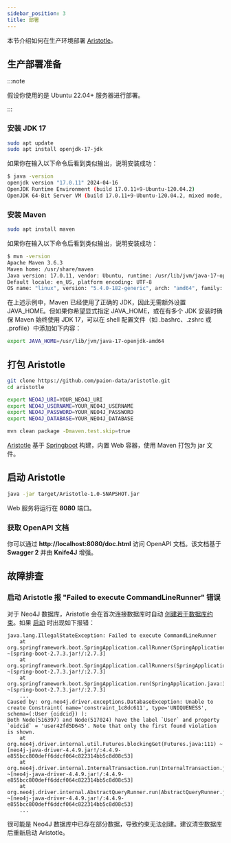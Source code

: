 ```yaml
---
sidebar_position: 3
title: 部署
---
```


[//]: # (Copyright 2024 Paion Data)

[//]: # (Licensed under the Apache License, Version 2.0 &#40;the "License"&#41;;)
[//]: # (you may not use this file except in compliance with the License.)
[//]: # (You may obtain a copy of the License at)

[//]: # (    http://www.apache.org/licenses/LICENSE-2.0)

[//]: # (Unless required by applicable law or agreed to in writing, software)
[//]: # (distributed under the License is distributed on an "AS IS" BASIS,)
[//]: # (WITHOUT WARRANTIES OR CONDITIONS OF ANY KIND, either express or implied.)
[//]: # (See the License for the specific language governing permissions and)
[//]: # (limitations under the License.)

本节介绍如何在生产环境部署 [Aristotle]。

生产部署准备
----------------------

:::note

假设你使用的是 Ubuntu 22.04+ 服务器进行部署。

:::

### 安装 JDK 17

```bash
sudo apt update
sudo apt install openjdk-17-jdk
```

如果你在输入以下命令后看到类似输出，说明安装成功：

```bash
$ java -version
openjdk version "17.0.11" 2024-04-16
OpenJDK Runtime Environment (build 17.0.11+9-Ubuntu-120.04.2)
OpenJDK 64-Bit Server VM (build 17.0.11+9-Ubuntu-120.04.2, mixed mode, sharing)
```

### 安装 Maven

```bash
sudo apt install maven
```

如果你在输入以下命令后看到类似输出，说明安装成功：

```bash
$ mvn -version
Apache Maven 3.6.3
Maven home: /usr/share/maven
Java version: 17.0.11, vendor: Ubuntu, runtime: /usr/lib/jvm/java-17-openjdk-amd64
Default locale: en_US, platform encoding: UTF-8
OS name: "linux", version: "5.4.0-182-generic", arch: "amd64", family: "unix"
```

在上述示例中，Maven 已经使用了正确的 JDK，因此无需额外设置 JAVA_HOME。但如果你希望显式指定 JAVA_HOME，或在有多个 JDK 安装时确保 Maven 始终使用 JDK 17，可以在 shell 配置文件（如 .bashrc、.zshrc 或 .profile）中添加如下内容：

```bash
export JAVA_HOME=/usr/lib/jvm/java-17-openjdk-amd64
```

打包 Aristotle
----------------------

```bash
git clone https://github.com/paion-data/aristotle.git
cd aristotle

export NEO4J_URI=YOUR_NEO4J_URI
export NEO4J_USERNAME=YOUR_NEO4J_USERNAME
export NEO4J_PASSWORD=YOUR_NEO4J_PASSWORD
export NEO4J_DATABASE=YOUR_NEO4J_DATABASE

mvn clean package -Dmaven.test.skip=true
```

[Aristotle] 基于 [Springboot](https://spring.io/projects/spring-boot) 构建，内置 Web 容器，使用 Maven 打包为 jar 文件。

启动 Aristotle
----------------------

```bash
java -jar target/Aristotle-1.0-SNAPSHOT.jar
```

Web 服务将运行在 **8080** 端口。

### 获取 OpenAPI 文档

你可以通过 **http://localhost:8080/doc.html** 访问 OpenAPI 文档。该文档基于 __Swagger 2__ 并由 __Knife4J__ 增强。

故障排查
----------------------

### 启动 Aristotle 报 "Failed to execute CommandLineRunner" 错误

对于 Neo4J 数据库，Aristotle 会在首次连接数据库时自动
[创建若干数据库约束](https://github.com/paion-data/aristotle/blob/master/src/main/java/com/paiondata/aristotle/config/ConstraintInitializer.java)。如果 [启动](#starting-aristotle) 时出现如下报错：

```text
java.lang.IllegalStateException: Failed to execute CommandLineRunner
	at org.springframework.boot.SpringApplication.callRunner(SpringApplication.java:774) ~[spring-boot-2.7.3.jar!/:2.7.3]
	at org.springframework.boot.SpringApplication.callRunners(SpringApplication.java:755) ~[spring-boot-2.7.3.jar!/:2.7.3]
	at org.springframework.boot.SpringApplication.run(SpringApplication.java:315) ~[spring-boot-2.7.3.jar!/:2.7.3]
	...
Caused by: org.neo4j.driver.exceptions.DatabaseException: Unable to create Constraint( name='constraint_1c8dc611', type='UNIQUENESS', schema=(:User {oidcid}) ):
Both Node(516397) and Node(517024) have the label `User` and property `oidcid` = 'user42fd5D645'. Note that only the first found violation is shown.
	at org.neo4j.driver.internal.util.Futures.blockingGet(Futures.java:111) ~[neo4j-java-driver-4.4.9.jar!/:4.4.9-e855bcc800deff6ddcf064c822314bb5c8d08c53]
	at org.neo4j.driver.internal.InternalTransaction.run(InternalTransaction.java:58) ~[neo4j-java-driver-4.4.9.jar!/:4.4.9-e855bcc800deff6ddcf064c822314bb5c8d08c53]
	at org.neo4j.driver.internal.AbstractQueryRunner.run(AbstractQueryRunner.java:34) ~[neo4j-java-driver-4.4.9.jar!/:4.4.9-e855bcc800deff6ddcf064c822314bb5c8d08c53]
	...
```

很可能是 Neo4J 数据库中已存在部分数据，导致约束无法创建。建议清空数据库后重新启动 Aristotle。

[Aristotle]: https://aristotle-ws.com
